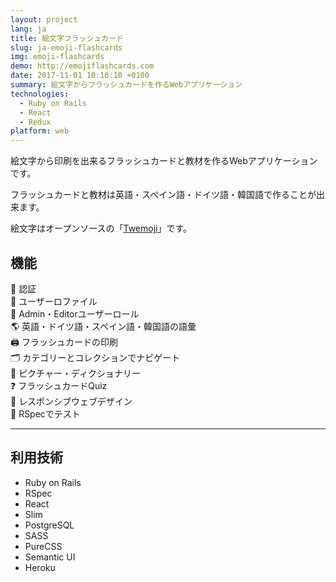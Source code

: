 ```yaml
---
layout: project
lang: ja
title: 絵文字フラッシュカード
slug: ja-emoji-flashcards
img: emoji-flashcards
demo: http://emojiflashcards.com
date: 2017-11-01 10:10:10 +0100
summary: 絵文字からフラッシュカードを作るWebアプリケーション
technologies:
  - Ruby on Rails
  - React
  - Redux
platform: web
---
```

絵文字から印刷を出来るフラッシュカードと教材を作るWebアプリケーションです。

フラッシュカードと教材は英語・スペイン語・ドイツ語・韓国語で作ることが出来ます。

絵文字はオープンソースの「[Twemoji](https://github.com/twitter/twemoji)」です。

## 機能

🔑 認証  
👤 ユーザーロファイル  
👥 Admin・Editorユーザーロール  
🌎 英語・ドイツ語・スペイン語・韓国語の語彙  
🖨 フラッシュカードの印刷  
🗂 カテゴリーとコレクションでナビゲート   
📘 ピクチャー・ディクショナリー  
❓ フラッシュカードQuiz  
📱 レスポンシブウェブデザイン  
📝 RSpecでテスト  

---

## 利用技術

- Ruby on Rails
- RSpec
- React
- Slim
- PostgreSQL
- SASS
- PureCSS
- Semantic UI
- Heroku
